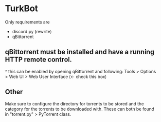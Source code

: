 # TurkBot

Only requirements are 
* discord.py (rewrite)
* qBittorrent

## qBittorrent must be installed and have a running HTTP remote control.
^ this can be enabled by opening qBittorrent and following: 
Tools > Options > Web UI > Web User Interface (<- check this box)

## Other
Make sure to configure the directory for torrents to be stored and the
category for the torrents to be downloaded with. These can both be found
in "torrent.py" > PyTorrent class.
